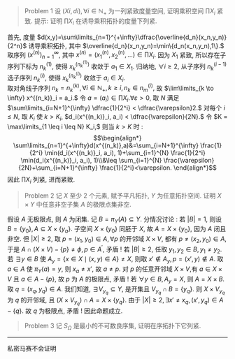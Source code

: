 > Problem 1 设 $(Xi, di),\forall i\in\mathbb N_+$ 为一列紧致度量空间, 证明乘积空间 $\prod X_i$ 紧致. 
> 提示: 证明 $\prod X_i$ 在诱导乘积拓扑的度量下列紧.

首先, 度量 $d(x,y)=\sum\limits_{n=1}^{+\infty}\dfrac{\overline{d_n}(x_n,y_n)}{2^n}$ 诱导乘积拓扑, 其中 $\overline{d_n}(x_n,y_n)=\min\{d_n(x_n,y_n),1\}.$ 
取序列 $(x^{(n)})_{n=1}^{\infty}$, 其中 $x^{(n)} = (x^{(n)}_1, x^{(n)}_2, \dots) \in \prod X_i.$ 因为 $X_1$ 紧致, 所以存在子序列下标为 $n_k^{(1)},$ 使得 $x^{(n_k^{(1)})}_k$ 收敛于 $a_1 \in X_1.$ 归纳地, $\forall i \geq 2,$ 从子序列 $n_k^{(i-1)}$ 选子序列 $n_k^{(i)},$ 使得 $x^{(n_k^{(i)})}_k$ 收敛于 $a_i \in X_i.$  
取对角线子序列 $n_k = n_k^{(k)},\forall i\in\mathbb N_+,k \geq i,n_k\in n_m^{(i)},$ 故 $\lim\limits_{k \to \infty} x^{(n_k)}_i = a_i.$ 
令 $a = (a_i) \in \prod X_i.\forall\varepsilon > 0,$ 取 $N$ 满足 $\sum\limits_{i=N+1}^{\infty} \dfrac{1}{2^i} < \dfrac{\varepsilon}2.$ 对每个 $i \leq N,$ 取 $K_i$ 使 $k > K_i,$ $d_i(x^{(n_k)}_i, a_i) < \dfrac{\varepsilon}{2N}.$ 令 $K = \max\limits_{1 \leq i \leq N} K_i,$ 则当 $k > K$ 时 :
$$\begin{align*}
\sum\limits_{n=1}^{+\infty}d(x^{(n_k)},a)&=\sum_{i=N+1}^{\infty} \frac{1}{2^i} \min(d_i(x^{(n_k)}_i, a_i), 1)+\sum_{i=1}^{N} \frac{1}{2^i} \min(d_i(x^{(n_k)}_i, a_i), 1)\\&\leq \sum_{i=1}^{N} \frac{\varepsilon}{2N}+\sum_{i=N+1}^{\infty} \frac{1}{2^i}<\varepsilon.
\end{align*}$$
因此 $\prod X_i$ 列紧, 进而紧致.  

> Problem 2 记 $X$ 至少 $2$ 个元素, 赋予平凡拓扑, $Y$ 为任意拓扑空间. 证明 $X \times Y$ 中任意非空子集 $A$ 的极限点集非空.

假设 $A$ 无极限点, 则 $A$ 为闭集. 记 $B = \pi_Y(A) \subseteq Y.$ 分情况讨论 : 
若 $|B| = 1,$ 则设 $B = \{y_0\},A \subseteq X \times \{y_a\}.$ 子空间 $X \times \{y_0\}$ 同胚于 $X,$ 故 $A = X \times \{y_0\},$ 因为 $A$ 闭且非空. 但 $|X| \geq 2,$ 取 $p = (x_1, y_0) \in A,\forall p$ 的开邻域 $X \times V,$ 都有 $p\neq (x_2, y_0) \in A,$ 于是 $A\cap(X\times V)-\{p\}\neq\phi,p\in A^{\prime},$ 矛盾 ! 
若 $|B| \geq 2,$ 任取 $y_1, y_2 \in B,y_1\neq y_2.$ 若 $\exists y \in B$ 使 $A_y = \{ x \in X \mid (x,y) \in A \} \neq X,$ 则取 $x' \notin A_y,p = (x', y)\notin A.$ 取 $a \in A$ 使 $\pi_Y(a) = y,$ 则 $x_a \neq x',$ 故 $a \neq p.$ 对 $p$ 的任意开邻域 $X \times V,$有 $a \in X \times V$ 且 $a \in A-\{p\},$ 故 $p$ 为 $A$ 的极限点, 矛盾 ! 若 $\forall y \in B,A_y = X,$ 则 $A = X \times B.$ 取 $q = (x_q, y_q) \in A.$ 我们知道, $\exists V_{y_q} \subseteq Y,$ 是开集且 $V_{y_q} \cap B = \{y_q\}.$ 则 $X \times V_{y_q}$ 为 $q$ 的开邻域, 且 $(X \times V_{y_q}) \cap A = X \times \{y_q\}.$ 由于 $|X| \geq 2,\exists x' \neq x_q,(x', y_q) \in A -\{q\}.$ 故 $q$ 为极限点, 矛盾 ! 
因此命题成立.

> Problem 3 记 $S_Ω$ 是最小的不可数良序集, 证明在序拓扑下它列紧.

---
私密马赛不会证明